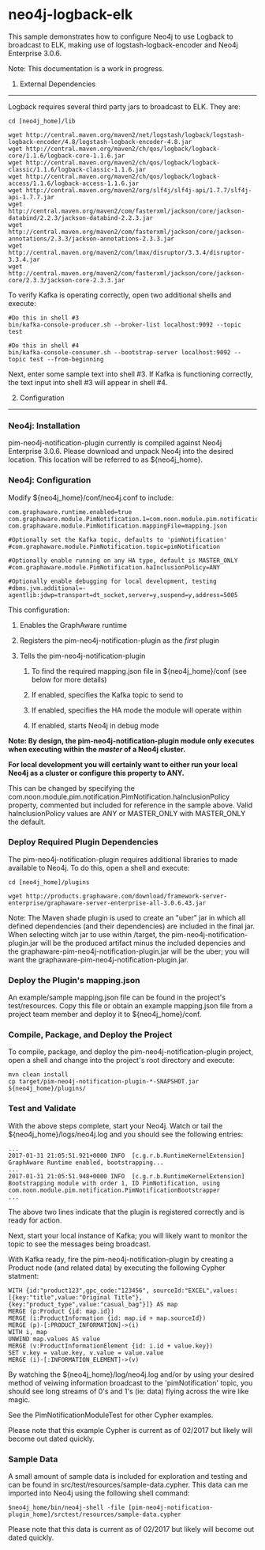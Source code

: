 neo4j-logback-elk
=====================

This sample demonstrates how to configure Neo4j to use Logback to broadcast to ELK, making use of logstash-logback-encoder and Neo4j Enterprise 3.0.6.

Note: This documentation is a work in progress.

1) External Dependencies
--------------------

Logback requires several third party jars to broadcast to ELK. They are:
```
cd [neo4j_home]/lib

wget http://central.maven.org/maven2/net/logstash/logback/logstash-logback-encoder/4.8/logstash-logback-encoder-4.8.jar
wget http://central.maven.org/maven2/ch/qos/logback/logback-core/1.1.6/logback-core-1.1.6.jar
wget http://central.maven.org/maven2/ch/qos/logback/logback-classic/1.1.6/logback-classic-1.1.6.jar
wget http://central.maven.org/maven2/ch/qos/logback/logback-access/1.1.6/logback-access-1.1.6.jar
wget http://central.maven.org/maven2/org/slf4j/slf4j-api/1.7.7/slf4j-api-1.7.7.jar
wget http://central.maven.org/maven2/com/fasterxml/jackson/core/jackson-databind/2.2.3/jackson-databind-2.2.3.jar
wget http://central.maven.org/maven2/com/fasterxml/jackson/core/jackson-annotations/2.3.3/jackson-annotations-2.3.3.jar
wget http://central.maven.org/maven2/com/lmax/disruptor/3.3.4/disruptor-3.3.4.jar
wget http://central.maven.org/maven2/com/fasterxml/jackson/core/jackson-core/2.3.3/jackson-core-2.3.3.jar

```

To verify Kafka is operating correctly, open two additional shells and execute:

```
#Do this in shell #3
bin/kafka-console-producer.sh --broker-list localhost:9092 --topic test

#Do this in shell #4
bin/kafka-console-consumer.sh --bootstrap-server localhost:9092 --topic test --from-beginning
```

Next, enter some sample text into shell #3. If Kafka is functioning correctly, the text input into shell #3 will appear in shell #4.

2) Configuration
--------------------

### Neo4j: Installation

pim-neo4j-notification-plugin currently is compiled against Neo4j Enterprise 3.0.6. Please download and unpack Neo4j into the desired location. This location will be referred to as ${neo4j_home}.

### Neo4j: Configuration

Modify ${neo4j_home}/conf/neo4j.conf to include:
```
com.graphaware.runtime.enabled=true
com.graphaware.module.PimNotification.1=com.noon.module.pim.notification.PimNotificationBootstrapper
com.graphaware.module.PimNotification.mappingFile=mapping.json

#Optionally set the Kafka topic, defaults to 'pimNotification'
#com.graphaware.module.PimNotification.topic=pimNotification

#Optionally enable running on any HA type, default is MASTER_ONLY
#com.graphaware.module.PimNotification.haInclusionPolicy=ANY

#Optionally enable debugging for local development, testing
#dbms.jvm.additional=-agentlib:jdwp=transport=dt_socket,server=y,suspend=y,address=5005
```

This configuration:

1. Enables the GraphAware runtime

2. Registers the pim-neo4j-notification-plugin as the *first* plugin

3. Tells the pim-neo4j-notification-plugin

	1. To find the required mapping.json file in ${neo4j_home}/conf (see below for more details)
	
	2. If enabled, specifies the Kafka topic to send to
	
	3. If enabled, specifies the HA mode the module will operate within

	4. If enabled, starts Neo4j in debug mode
	
**Note: By design, the pim-neo4j-notification-plugin module only executes when executing within the *master* of a Neo4j cluster.**

**For local development you will certainly want to either run your local Neo4j as a cluster or configure this property to ANY.**

This can be changed by specifying the com.noon.module.pim.notification.PimNotification.haInclusionPolicy property, commented but included for reference in the sample above. Valid haInclusionPolicy values are ANY or MASTER_ONLY with MASTER_ONLY the default. 

### Deploy Required Plugin Dependencies

The pim-neo4j-notification-plugin requires additional libraries to made available to Neo4j. To do this, open a shell and execute: 
```
cd [neo4j_home]/plugins

wget http://products.graphaware.com/download/framework-server-enterprise/graphaware-server-enterprise-all-3.0.6.43.jar
```

Note: The Maven shade plugin is used to create an "uber" jar in which all defined dependencies (and their dependencies) are included in the final jar. When selecting witch jar to use within /target, the pim-neo4j-notification-plugin.jar will be the produced artifact minus the included depencies and the graphaware-pim-neo4j-notification-plugin.jar will be the uber; you will want the graphaware-pim-neo4j-notification-plugin.jar.

### Deploy the Plugin's mapping.json	
An example/sample mapping.json file can be found in the project's test/resources. Copy this file or obtain an example mapping.json file from a project team member and deploy it to ${neo4j_home}/conf.

### Compile, Package, and Deploy the Project

To compile, package, and deploy the pim-neo4j-notification-plugin project, open a shell and change into the project's root directory and execute:
```
mvn clean install
cp target/pim-neo4j-notification-plugin-*-SNAPSHOT.jar ${neo4j_home}/plugins/
```

### Test and Validate

With the above steps complete, start your Neo4j. Watch or tail the ${neo4j_home}/logs/neo4j.log and you should see the following entries:
```
...
2017-01-31 21:05:51.921+0000 INFO  [c.g.r.b.RuntimeKernelExtension] GraphAware Runtime enabled, bootstrapping...
...
2017-01-31 21:05:51.948+0000 INFO  [c.g.r.b.RuntimeKernelExtension] Bootstrapping module with order 1, ID PimNotification, using com.noon.module.pim.notification.PimNotificationBootstrapper
...
```

The above two lines indicate that the plugin is registered correctly and is ready for action.

Next, start your local instance of Kafka; you will likely want to monitor the topic to see the messages being broadcast.

With Kafka ready, fire the pim-neo4j-notification-plugin by creating a Product node (and related data) by executing the following Cypher statment:
```
WITH {id:"product123",gpc_code:"123456", sourceId:"EXCEL",values:[{key:"title",value:"Original Title"},{key:"product_type",value:"casual_bag"}]} AS map
MERGE (p:Product {id: map.id})
MERGE (i:ProductInformation {id: map.id + map.sourceId})
MERGE (p)-[:PRODUCT_INFORMATION]->(i)
WITH i, map
UNWIND map.values AS value
MERGE (v:ProductInformationElement {id: i.id + value.key})
SET v.key = value.key, v.value = value.value
MERGE (i)-[:INFORMATION_ELEMENT]->(v)
```
By watching the ${neo4j_home}/log/neo4j.log and/or by using your desired method of veiwing information broadcast to the 'pimNotification' topic, you should see long streams of 0's and 1's (ie: data) flying across the wire like magic.

See the PimNotificationModuleTest for other Cypher examples.

Please note that this example Cypher is current as of 02/2017 but likely will become out dated quickly.

### Sample Data

A small amount of sample data is included for exploration and testing and can be found in src/test/resources/sample-data.cypher. This data can me imported into Neo4j using the following shell command:
 ```
 $neo4j_home/bin/neo4j-shell -file [pim-neo4j-notification-plugin_home]/srctest/resources/sample-data.cypher
 ```
 
 Please note that this data is current as of 02/2017 but likely will become out dated quickly.
